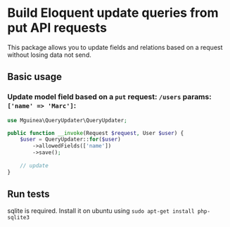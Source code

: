 # Build Eloquent update queries from put API requests

This package allows you to update fields and relations based on a request without losing data not send.

## Basic usage

### Update model field based on a `put` request: `/users` params: `['name' => 'Marc']`:

```php
use Mguinea\QueryUpdater\QueryUpdater;

public function __invoke(Request $request, User $user) {
    $user = QueryUpdater::for($user)
        ->allowedFields(['name'])
        ->save();
        
    // update
}
```

## Run tests

sqlite is required. Install it on ubuntu using `sudo apt-get install php-sqlite3`